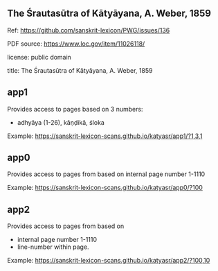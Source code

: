 
## The Śrautasūtra of Kātyāyana, A. Weber, 1859

Ref: https://github.com/sanskrit-lexicon/PWG/issues/136

PDF source: https://www.loc.gov/item/11026118/

license: public domain
      
title: The Śrautasūtra of Kātyāyana, A. Weber, 1859

## app1
Provides access to pages based on 3 numbers:
- adhyāya (1-26), kāṇḍikā, śloka

Example: https://sanskrit-lexicon-scans.github.io/katyasr/app1/?1,3,1

## app0
Provides access to pages from based on internal page number 1-1110

Example: https://sanskrit-lexicon-scans.github.io/katyasr/app0/?100

## app2
Provides access to pages from based on
- internal page number 1-1110
- line-number within page.

Example: https://sanskrit-lexicon-scans.github.io/katyasr/app2/?100,10
